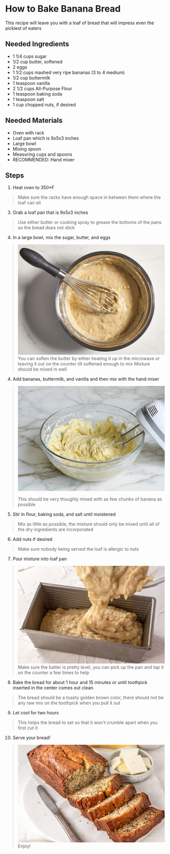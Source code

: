 # How to Bake Banana Bread
This recipe will leave you with a loaf of bread that will impress even the pickiest of eaters
## Needed Ingredients
- 1 1/4 cups sugar
- 1/2 cup butter, softened
- 2 eggs
- 1 1/2 cups mashed very ripe bananas (3 to 4 medium)
- 1/2 cup buttermilk
- 1 teaspoon vanilla
- 2 1/2 cups All-Purpose Flour
- 1 teaspoon baking soda
- 1 teaspoon salt
- 1 cup chopped nuts, if desired
## Needed Materials
- Oven with rack
- Loaf pan which is 9x5x3 inches
- Large bowl
- Mixing spoon
- Measuring cups and spoons
- RECOMMENDED: Hand mixer
## Steps
1. Heat oven to 350*F
> Make sure the racks have enough space in between them where the loaf can sit
3. Grab a loaf pan that is 9x5x3 inches
> Use either butter or cooking spray to grease the bottoms of the pans so the bread does not stick
4. In a large bowl, mix the sugar, butter, and eggs
> ![mix](mix.jpg)
> You can soften the butter by either heating it up in the microwave or leaving it out on the counter till softened enough to mix
> Mixture should be mixed in well
4. Add bananas, buttermilk, and vanilla and then mix with the hand mixer
> ![mixer](mixer.jpg)
> 
> This should be very thoughly mixed with as few chunks of banana as possible
5. Stir in flour, baking soda, and salt until moistened
> Mix as little as possible, the mixture should only be mixed until all of the dry ingredients are incorporated
6. Add nuts if desired
> Make sure nobody being served the loaf is allergic to nuts
7. Pour mixture into loaf pan
> ![pan](pan.jpg)
> Make sure the batter is pretty level, you can pick up the pan and tap it on the counter a few times to help
8. Bake the bread for about 1 hour and 15 minutes or until toothpick inserted in the center comes out clean
> The bread should be a toasty golden brown color, there should not be any raw mix on the toothpick when you pull it out
9. Let cool for two hours
> This helps the bread to set so that it won't crumble apart when you first cut it
10. Serve your bread!
> ![bread](bread.jpg)
> Enjoy!
